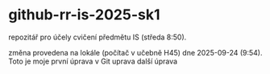 # github-rr-is-2025-sk1
repozitář pro účely cvičení předmětu IS (středa 8:50).

změna provedena na lokále (počítač v učebně H45) dne 2025-09-24 (9:54).
Toto je moje první úprava v Git
uprava 
další úprava

